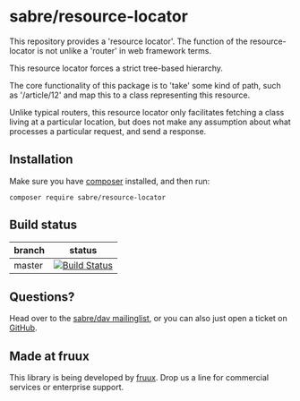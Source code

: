 sabre/resource-locator
======================

This repository provides a 'resource locator'. The function of the
resource-locator is not unlike a 'router' in web framework terms.

This resource locator forces a strict tree-based hierarchy.

The core functionality of this package is to 'take' some kind of path,
such as '/article/12' and map this to a class representing this resource.

Unlike typical routers, this resource locator only facilitates fetching a
class living at a particular location, but does not make any assumption about
what processes a particular request, and send a response.


Installation
------------

Make sure you have [composer][1] installed, and then run:

    composer require sabre/resource-locator


Build status
------------

| branch | status |
| ------ | ------ |
| master | [![Build Status](https://travis-ci.org/fruux/sabre-resource-locator.png?branch=master)](https://travis-ci.org/fruux/sabre-resource-locator) |


Questions?
----------

Head over to the [sabre/dav mailinglist][2], or you can also just open a ticket
on [GitHub][3].


Made at fruux
-------------

This library is being developed by [fruux][4]. Drop us a line for commercial
services or enterprise support.

[1]: http://getcomposer.org/
[2]: http://groups.google.com/group/sabredav-discuss
[3]: https://github.com/fruux/sabre-resource-locator/issues/
[4]: https://fruux.com/
